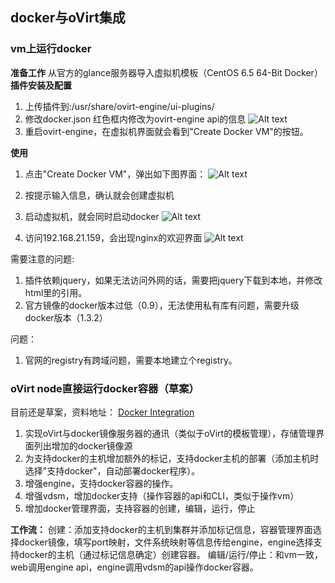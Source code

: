 ## docker与oVirt集成

### vm上运行docker
**准备工作**
从官方的glance服务器导入虚拟机模板（CentOS 6.5 64-Bit Docker）
**插件安装及配置**
1. 上传插件到:/usr/share/ovirt-engine/ui-plugins/
2. 修改docker.json 红色框内修改为ovirt-engine api的信息
![Alt text](./1420426837394.png)
3. 重启ovirt-engine，在虚拟机界面就会看到"Create Docker VM"的按钮。

**使用**
1. 点击"Create Docker VM"，弹出如下图界面：
![Alt text](./1420427412326.png)

2. 按提示输入信息，确认就会创建虚拟机
3. 启动虚拟机，就会同时启动docker
![Alt text](./1420427445437.png)
4. 访问192.168.21.159，会出现nginx的欢迎界面
![Alt text](./1420427560632.png)


需要注意的问题:
1. 插件依赖jquery，如果无法访问外网的话，需要把jquery下载到本地，并修改html里的引用。
2. 官方镜像的docker版本过低（0.9），无法使用私有库有问题，需要升级docker版本（1.3.2）

问题：

1. 官网的registry有跨域问题，需要本地建立个registry。


### oVirt node直接运行docker容器（草案）
目前还是草案，资料地址：
[Docker Integration](http://www.ovirt.org/Features/Docker_Integration)

1. 实现oVirt与docker镜像服务器的通讯（类似于oVirt的模板管理），存储管理界面列出增加的docker镜像源
2. 为支持docker的主机增加额外的标记，支持docker主机的部署（添加主机时选择"支持docker"，自动部署docker程序）。
3. 增强engine，支持docker容器的操作。
4. 增强vdsm，增加docker支持（操作容器的api和CLI，类似于操作vm）
5. 增加docker管理界面，支持容器的创建，编辑，运行，停止

**工作流：**
创建：添加支持docker的主机到集群并添加标记信息，容器管理界面选择docker镜像，填写port映射，文件系统映射等信息传给engine，engine选择支持docker的主机（通过标记信息确定）创建容器。
编辑/运行/停止：和vm一致，web调用engine api，engine调用vdsm的api操作docker容器。
